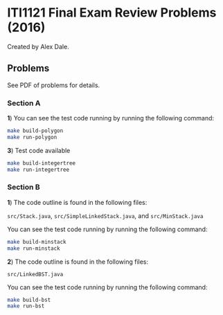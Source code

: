 # ITI1121 Final Exam Review Problems (2016)

Created by Alex Dale.

## Problems

See PDF of problems for details.

### Section A

**1**) You can see the test code running by running the following command:

```bash
make build-polygon
make run-polygon
```

**3**) Test code available

```bash
make build-integertree
make run-integertree
```

### Section B

**1**) The code outline is found in the following files:

`src/Stack.java`, `src/SimpleLinkedStack.java`, and `src/MinStack.java`

You can see the test code running by running the following command:

```bash
make build-minstack
make run-minstack
```

**2**) The code outline is found in the following files:

`src/LinkedBST.java`

You can see the test code running by running the following command:

```bash
make build-bst
make run-bst
```
